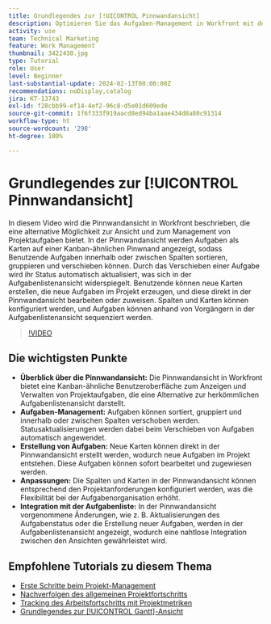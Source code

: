 ```yaml
---
title: Grundlegendes zur [!UICONTROL Pinnwandansicht]
description: Optimieren Sie das Aufgaben-Management in Workfront mit der Benutzeroberfläche der [!UICONTROL Pinnwandansicht] [!DNL Kanban] . Sie ermöglicht eine effiziente Projektorganisation durch Möglichkeiten zum Sortieren, Erstellen und Anpassen von Aufgaben sowie die nahtlose Integration mit der Aufgabenlistenansicht.
activity: use
team: Technical Marketing
feature: Work Management
thumbnail: 3422430.jpg
type: Tutorial
role: User
level: Beginner
last-substantial-update: 2024-02-13T00:00:00Z
recommendations: noDisplay,catalog
jira: KT-13743
exl-id: f28cbb99-ef14-4ef2-96c8-d5e01d609ede
source-git-commit: 1f6f333f919aacd8ed94ba1aae434d8a80c91314
workflow-type: ht
source-wordcount: '298'
ht-degree: 100%

---
```


# Grundlegendes zur [!UICONTROL Pinnwandansicht]

In diesem Video wird die Pinnwandansicht in Workfront beschrieben, die eine alternative Möglichkeit zur Ansicht und zum Management von Projektaufgaben bietet. In der Pinnwandansicht werden Aufgaben als Karten auf einer Kanban-ähnlichen Pinwnand angezeigt, sodass Benutzende Aufgaben innerhalb oder zwischen Spalten sortieren, gruppieren und verschieben können. Durch das Verschieben einer Aufgabe wird ihr Status automatisch aktualisiert, was sich in der Aufgabenlistenansicht widerspiegelt. Benutzende können neue Karten erstellen, die neue Aufgaben im Projekt erzeugen, und diese direkt in der Pinnwandansicht bearbeiten oder zuweisen. Spalten und Karten können konfiguriert werden, und Aufgaben können anhand von Vorgängern in der Aufgabenlistenansicht sequenziert werden.

>[!VIDEO](https://video.tv.adobe.com/v/3422430/?quality=12&learn=on&enablevpops)

## Die wichtigsten Punkte

* **Überblick über die Pinnwandansicht:** Die Pinnwandansicht in Workfront bietet eine Kanban-ähnliche Benutzeroberfläche zum Anzeigen und Verwalten von Projektaufgaben, die eine Alternative zur herkömmlichen Aufgabenlistenansicht darstellt. 
* **Aufgaben-Management:** Aufgaben können sortiert, gruppiert und innerhalb oder zwischen Spalten verschoben werden. Statusaktualisierungen werden dabei beim Verschieben von Aufgaben automatisch angewendet.
* **Erstellung von Aufgaben:** Neue Karten können direkt in der Pinnwandansicht erstellt werden, wodurch neue Aufgaben im Projekt entstehen. Diese Aufgaben können sofort bearbeitet und zugewiesen werden. 
* **Anpassungen:** Die Spalten und Karten in der Pinnwandansicht können entsprechend den Projektanforderungen konfiguriert werden, was die Flexibilität bei der Aufgabenorganisation erhöht. 
* **Integration mit der Aufgabenliste:** In der Pinnwandansicht vorgenommene Änderungen, wie z. B. Aktualisierungen des Aufgabenstatus oder die Erstellung neuer Aufgaben, werden in der Aufgabenlistenansicht angezeigt, wodurch eine nahtlose Integration zwischen den Ansichten gewährleistet wird. 


## Empfohlene Tutorials zu diesem Thema

* [Erste Schritte beim Projekt-Management](/help/manage-work/projects/getting-started-manage-a-project.md)
* [Nachverfolgen des allgemeinen Projektfortschritts](/help/manage-work/projects/track-overall-project-progress.md)
* [Tracking des Arbeitsfortschritts mit Projektmetriken](/help/manage-work/projects/track-work-progress-with-project-metrics.md)
* [Grundlegendes zur [!UICONTROL Gantt]-Ansicht](/help/manage-work/projects/understand-the-gantt-view.md)
